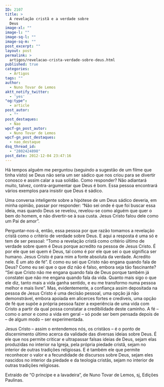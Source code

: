 ```yaml
---
ID: 2107
title: >
  A revelação cristã e a verdade sobre
  Deus
image-xl: ""
image-l: ""
image-sq-l: ""
image-sq-m: ""
post_excerpt: ""
layout: post
permalink: >
  artigos/revelacao-crista-verdade-sobre-deus.html
published: true
categories:
  - Artigos
tags: ""
author:
  - Nuno Tovar de Lemos
aktt_notify_twitter:
  - 'yes'
"og:type":
  - article
post_autor:
  - ""
post_destaques:
  - Nao
wpcf-gn_post_autor:
  - Nuno Tovar de Lemos
wpcf-gn_post_destaques:
  - nao_destaque
dsq_thread_id:
  - "2802424898"
post_date: 2012-12-04 23:47:16
---
```

Há tempos alguém me perguntou (seguindo a sugestão de um filme que tinha visto) se Deus não seria um ser sádico que nos criou para se divertir conosco e assim calar a sua solidão. Como responder? Não adiantará muito, talvez, contra-argumentar que Deus é bom. Essa pessoa encontrará vários exemplos para insistir que Deus é sádico.

Uma conversa inteligente sobre a hipótese de um Deus sádico deveria, em minha opinião, passar por responder: “Não sei onde é que foi buscar essa ideia, mas quando Deus se revelou, revelou-se como alguém que quer o bem do homem, e não divertir-se à sua custa. Jesus Cristo falou dele como um Pai de amor”.

Perguntar-nos-á, então, essa pessoa por que razão tomamos a revelação cristã como o critério de verdade sobre Deus. E aqui a resposta é uma só e tem de ser pessoal: “Tomo a revelação cristã como critério último de verdade sobre quem é Deus porque acredito na pessoa de Jesus Cristo. É por ele que sei quem é Deus, tal como é por ele que sei o que significa ser humano. Jesus Cristo é para mim a fonte absoluta da verdade. Acredito nele. É um ato de fé”. E como eu sei que Cristo não engana quando fala de Deus? Como eu sei que o que diz não é falso, embora seja tão fascinante? “Sei que Cristo não me engana quando fala de Deus porque também já constatei que não me engana quando fala da vida. Quanto mais sigo o que ele diz, tanto mais a vida ganha sentido, e eu me transformo numa pessoa melhor e mais livre”. Mas, evidentemente, a confiança assim depositada na pessoa de Jesus Cristo é uma decisão pessoal, uma opção já não demonstrável, embora apoiada em alicerces fortes e credíveis, uma opção de fé que supõe a própria pessoa fazer a experiência de uma vida com Cristo a partir da qual possa constatar a credibilidade deste caminho. A fé – como o amor e como a vida em geral – só pode ser bem pensada depois de – de algum modo – ser experimentada.

Jesus Cristo – assim o entendemos nós, os cristãos – é o ponto de discernimento último acerca da validade das diversas ideias sobre Deus. É ele que nos permite criticar e ultrapassar falsas ideias de Deus, sejam elas produzidas no interior na Igreja, pela própria piedade cristã, sejam no interior de outras tradições religiosas. E é também ele que permite reconhecer o valor e a fecundidade de discursos sobre Deus, sejam eles nascidos no interior da piedade e da teologia cristãs, sejam no interior de outras tradições religiosas.
<p class="pebio">Extraído de “O príncipe e a lavadeira”, de Nuno Tovar de Lemos, sj, Edições Paulinas.</p>